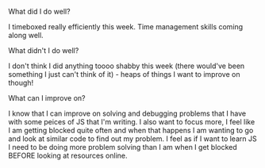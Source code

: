 What did I do well?

I timeboxed really efficiently this week. Time management skills coming along well.

What didn't I do well?

I don't think I did anything toooo shabby this week (there would've been something I just can't think of it) -
heaps of things I want to improve on though!

What can I improve on?

I know that I can improve on solving and debugging problems that I have with some peices of JS that I'm writing.
I also want to focus more, I feel like I am getting blocked quite often and when that happens I am wanting to go and look
at similar code to find out my problem. I feel as if I want to learn JS I need to be doing more problem solving than I am
when I get blocked BEFORE looking at resources online.